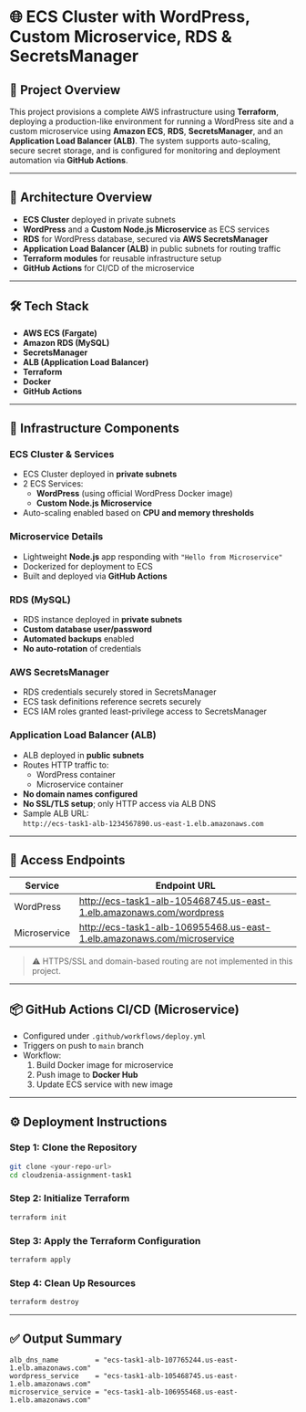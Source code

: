 # 🌐 ECS Cluster with WordPress, Custom Microservice, RDS & SecretsManager

## 📌 Project Overview

This project provisions a complete AWS infrastructure using **Terraform**, deploying a production-like environment for running a WordPress site and a custom microservice using **Amazon ECS**, **RDS**, **SecretsManager**, and an **Application Load Balancer (ALB)**. The system supports auto-scaling, secure secret storage, and is configured for monitoring and deployment automation via **GitHub Actions**.

---

## 🧱 Architecture Overview

- **ECS Cluster** deployed in private subnets
- **WordPress** and a **Custom Node.js Microservice** as ECS services
- **RDS** for WordPress database, secured via **AWS SecretsManager**
- **Application Load Balancer (ALB)** in public subnets for routing traffic
- **Terraform modules** for reusable infrastructure setup
- **GitHub Actions** for CI/CD of the microservice

---

## 🛠️ Tech Stack

- **AWS ECS (Fargate)**
- **Amazon RDS (MySQL)**
- **SecretsManager**
- **ALB (Application Load Balancer)**
- **Terraform**
- **Docker**
- **GitHub Actions**

---

## 🚀 Infrastructure Components

### ECS Cluster & Services

- ECS Cluster deployed in **private subnets**
- 2 ECS Services:
  - **WordPress** (using official WordPress Docker image)
  - **Custom Node.js Microservice**
- Auto-scaling enabled based on **CPU and memory thresholds**

### Microservice Details

- Lightweight **Node.js** app responding with `"Hello from Microservice"`
- Dockerized for deployment to ECS
- Built and deployed via **GitHub Actions**


### RDS (MySQL)

- RDS instance deployed in **private subnets**
- **Custom database user/password**
- **Automated backups** enabled
- **No auto-rotation** of credentials

### AWS SecretsManager

- RDS credentials securely stored in SecretsManager
- ECS task definitions reference secrets securely
- ECS IAM roles granted least-privilege access to SecretsManager

### Application Load Balancer (ALB)

- ALB deployed in **public subnets**
- Routes HTTP traffic to:
  - WordPress container
  - Microservice container
- **No domain names configured**
- **No SSL/TLS setup**; only HTTP access via ALB DNS
- Sample ALB URL:  
  `http://ecs-task1-alb-1234567890.us-east-1.elb.amazonaws.com`

---

## 🧪 Access Endpoints

| Service           | Endpoint URL                                       |
|-------------------|----------------------------------------------------|
| WordPress         | http://ecs-task1-alb-105468745.us-east-1.elb.amazonaws.com/wordpress |
| Microservice      | http://ecs-task1-alb-106955468.us-east-1.elb.amazonaws.com/microservice |

> ⚠️ HTTPS/SSL and domain-based routing are not implemented in this project.

---

## 📦 GitHub Actions CI/CD (Microservice)

- Configured under `.github/workflows/deploy.yml`
- Triggers on push to `main` branch
- Workflow:
  1. Build Docker image for microservice
  2. Push image to **Docker Hub**
  3. Update ECS service with new image

---

## ⚙️ Deployment Instructions

### Step 1: Clone the Repository

```bash
git clone <your-repo-url>
cd cloudzenia-assignment-task1
```

### Step 2: Initialize Terraform

```bash
terraform init
```

### Step 3: Apply the Terraform Configuration

```bash
terraform apply
```

### Step 4: Clean Up Resources

```bash
terraform destroy
```

---

## ✅ Output Summary

```hcl
alb_dns_name         = "ecs-task1-alb-107765244.us-east-1.elb.amazonaws.com"
wordpress_service    = "ecs-task1-alb-105468745.us-east-1.elb.amazonaws.com"
microservice_service = "ecs-task1-alb-106955468.us-east-1.elb.amazonaws.com"
```
